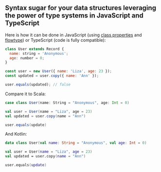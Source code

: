 ## Syntax sugar for your data structures leveraging the power of type systems in JavaScript and TypeScript

Here is how it can be done in JavaScript (using [class properties](https://github.com/tc39/proposal-class-fields) and [flowtype](https://flow.org)) or TypeScript (code is fully compatible):

```javascript
class User extends Record {
  name: string = 'Anonymous';
  age: number = 0;
}

const user = new User({ name: 'Liza', age: 23 });
const updated = user.copy({ name: 'Ann' });

user.equals(updated); // false
```

Compare it to Scala:

```scala
case class User(name: String = "Anonymous", age: Int = 0)

val user = User(name = "Liza", age = 23)
val updated = user.copy(name = "Ann")

user.equals(update)
```

And Kotlin:

```kotlin
data class User(val name: String = "Anonymous", val age: Int = 0)

val user = User(name = "Liza", age = 23)
val updated = user.copy(name = "Ann")

user.equals(update)
```
